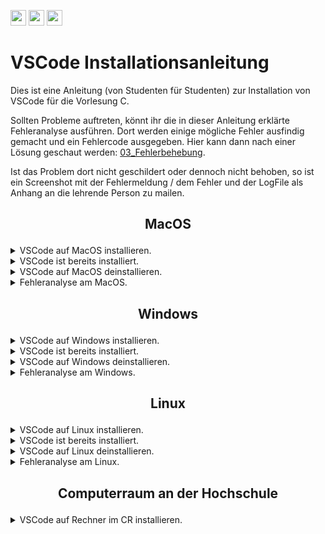 <!--Liste von nutzbaren Emojis im Markdown: https://github.com/ikatyang/emoji-cheat-sheet#symbols -->

<!--Start Buttons (im oberen Bereich der Seite)-->
<a href="https://github.com/hshf1/VorlesungC/discussions"><img src="https://img.shields.io/badge/Allgemein-Q%26A-informational?logo=github" height="25"/></a>
<a href="https://github.com/hshf1/VorlesungC/discussions/categories/01_vscode"><img src="https://img.shields.io/badge/VSCode-Q%26A-informational?logo=visualstudiocode" height="25"/></a>
<a href="https://github.com/hshf1/VorlesungC/discussions/5"><img src="https://img.shields.io/badge/Anleitung_bewerten-red?logo=visualstudiocode" height="25"/></a>
<!--Ende Buttons-->
<!--Start Anleitung-->
# VSCode Installationsanleitung

Dies ist eine Anleitung (von Studenten für Studenten) zur Installation von VSCode für die Vorlesung C.<br />

Sollten Probleme auftreten, könnt ihr die in dieser Anleitung erklärte Fehleranalyse ausführen. Dort werden einige mögliche Fehler ausfindig gemacht und ein Fehlercode ausgegeben. Hier kann dann nach einer Lösung geschaut werden: [03_Fehlerbehebung](https://github.com/hshf1/VorlesungC/blob/main/VSCode/03_Fehlerbehebung.md). <br />

Ist das Problem dort nicht geschildert oder dennoch nicht behoben, so ist ein Screenshot mit der Fehlermeldung / dem Fehler und der LogFile als Anhang an die lehrende Person zu mailen.<br />

<!--Start MacOS-Anleitung-->

## <p align="center">MacOS</p>

<details>
<summary>VSCode auf MacOS installieren.</summary>
<br />
Für die Installation von VSCode auf dem MacOS ist das Terminal zu starten.<br /><br />
  
<img width="392" alt="Bildschirmfoto 2022-10-23 um 02 47 45" src="https://user-images.githubusercontent.com/100713757/197367855-42cb8849-0f3f-48de-88da-cea064dcccfe.png">

Nun wird folgender Code kopiert, im Terminal eingefügt und mit der ENTER-Taste ausgeführt:
  
```sh
curl -sL https://raw.githubusercontent.com/hshf1/VorlesungC/main/VSCode/Quellcodes/vsclinuxosx.sh | bash 
```
<!--Passwort wird zurzeit nicht abgefragt: sudo wurde entfernt
Nun werdet ihr nach eurem Passwort gefragt. <br />

<img width="561" alt="Bildschirmfoto 2022-04-17 um 05 38 59" src="https://user-images.githubusercontent.com/100713757/163699305-1b6cf156-158f-4c7c-880f-c51858000e5e.png">
  
Gebt das Passwort ein, dass ihr auch für die Anmeldung am Laptop nutzt und drückt auf Enter auf der Tastatur. -->

Am Ende sollte dann Installation beendet erscheinen. <br />
<img width="750" alt="Bildschirmfoto 2022-04-17 um 05 33 50" src="https://user-images.githubusercontent.com/100713757/163699227-a2bf91bd-3c4f-42d6-a16b-a7946f22f5c9.png">
  
Das Terminal kann nun beendet werden.

Hiermit wäre die Installation auch schon fertig und wir können mit [Erste Schritte](https://github.com/hshf1/VorlesungC/blob/main/VSCode/02_Erste_Schritte.md) weiter machen.
  
</details>

<details>
<summary>VSCode ist bereits installiert.</summary>
  
Das ist kein Problem, führe die oben beschriebene Installationsanleitung einfach ganz normal durch.
Bereits installierte Programme bleiben erhalten und nur fehlende dazu installiert.

</details>

<details>
<summary>VSCode auf MacOS deinstallieren.</summary>
<br />
Falls trotz erneuter Installation nach der obigen Anleitung Fehler auftreten und sich nicht beheben, besteht die Möglichkeit, alles komplett zu deinstallieren und zu löschen. <br /><br />
<b>ACHTUNG: Bei der Deinstallation werden auch manuell installierte Erweiterungen und manuell gesetzte Einstellungen gelöscht! Diese müssen nach der erneuten Installation wieder manuell hinzugefügt werden!</b><br /><br />
Danach kann man erneut die oben beschriebene Installation durchführen.
<br />
Für die Deinstallation von VSCode auf dem MacOS ist das Terminal zu starten.<br /><br />
  
<img width="392" alt="Bildschirmfoto 2022-10-23 um 02 47 45" src="https://user-images.githubusercontent.com/100713757/197367855-42cb8849-0f3f-48de-88da-cea064dcccfe.png">

Nun wird folgender Code kopiert, im Terminal eingefügt und mit der ENTER-Taste ausgeführt:
  
```sh
curl -sL https://raw.githubusercontent.com/hshf1/VorlesungC/main/VSCode/Quellcodes/vsclinuxosx.sh | uninstall=true bash 
```
  
Am Ende sollte dann für 5 Sekunden Installation beendet erscheinen. <br />
<img width="750" alt="Bildschirmfoto 2022-04-17 um 05 33 50" src="https://user-images.githubusercontent.com/100713757/163699227-a2bf91bd-3c4f-42d6-a16b-a7946f22f5c9.png">
  
Das Terminal beendet sich selbst und öffnet eine auf eurem Schreibtisch (Desktop) befindende Logfile. Ist kein Fehler aufgetreten könnt ihr die Logfile auch wieder löschen. Sollten Probleme oder Fehler auftauchen, stehen diese da drin. Zur Problembehandlung könnt ihr im Logfile sehen, was nicht geklappt hat. Solltet ihr das Problem nicht beheben können, schickt bitte die Logfile mit als Anhang.
    
Nun ist alles deinstalliert und gelöscht und es kann mit der Installation wieder von vorne begonnen werden.
  
</details>

<details>
<summary>Fehleranalyse am MacOS.</summary>

Für die Fehleranalyse von VSCode auf dem MacOS ist das Terminal zu starten.<br /><br />
  
<img width="392" alt="Bildschirmfoto 2022-10-23 um 02 47 45" src="https://user-images.githubusercontent.com/100713757/197367855-42cb8849-0f3f-48de-88da-cea064dcccfe.png">

Nun wird folgender Code kopiert, im Terminal eingefügt und mit der ENTER-Taste ausgeführt:
  
```sh
curl -sL https://raw.githubusercontent.com/hshf1/VorlesungC/main/VSCode/Quellcodes/Fehleranalyselinuxosx.sh | bash 
```

Die in der LogFile angezeigten Fehler enthalten Fehlercodes, die in der [Fehlerbehebung](https://github.com/hshf1/VorlesungC/blob/main/VSCode/03_Fehlerbehebung.md) nachgesehen werden können. Dort wird erklärt, wie vorzugehen ist.
  
</details>

<!--Ende MacOS-Anleitung-->

<!--Start Windows-Anleitung-->
## <p align="center">Windows</p>
<!--Neue Windows-Anleitung ohne Download-->
<details>
<summary>VSCode auf Windows installieren.</summary>

Für die Installation ist die Windows Eingabeaufforderung (Windows Terminal) als <b>Administrator</b> zu starten.<br /><br />
  
![Screenshot (29)_LI](https://user-images.githubusercontent.com/100713757/197366401-965de1cc-424d-459d-beeb-154240fe5653.jpg)

Nun wird der folgende Code kopiert und im Terminal eingefügt und mit der ENTER-Taste ausgeführt:

```cmd
curl -o %temp%\vsc.cmd https://raw.githubusercontent.com/hshf1/VorlesungC/main/VSCode/Quellcodes/vscwindows.cmd && %temp%\vsc.cmd
```

Nun läuft die Installation von alleine und meldet euch, wenn es fertig ist. <br /><br />
  
![Screenshot (22)](https://user-images.githubusercontent.com/100713757/166149376-7700c166-11da-442f-a8ab-68e2da784fe9.png)

Bei der Meldung klicken wir auf <b>OK</b>, dass Terminal schließt nun automatisch und es erscheint ein Logfile, welches sich auf eurem Desktop befindet. <br /><br />
  
![Screenshot (23)](https://user-images.githubusercontent.com/100713757/166149506-b4171410-2132-45ac-af4d-1284638c1e3d.png)
  
Ist kein Fehler aufgetreten könnt ihr die Logfile auch wieder löschen. Sollten Probleme oder Fehler auftauchen, stehen diese da drin.
Zur Problembehandlung könnt ihr im Logfile sehen, was nicht geklappt hat. Solltet ihr das Problem nicht beheben können, schickt bitte die Logfile mit als Anhang.
  
Hiermit wäre die Installation auch schon fertig und wir können mit [Erste Schritte](https://github.com/hshf1/VorlesungC/blob/main/VSCode/02_Erste_Schritte.md) weiter machen.
  
</details>  
<!--Ende neue Windows-Anleitung ohne Download-->
    
<details>
<summary>VSCode ist bereits installiert.</summary>
  
Das ist kein Problem, führe die oben beschriebene Installationsanleitung einfach ganz normal durch.<br />
Bereits installierte Programme bleiben erhalten und nur fehlende dazu installiert.

</details>

<details>
<summary>VSCode auf Windows deinstallieren.</summary>
<br />
Falls trotz erneuter Installation nach der obigen Anleitung Fehler auftreten und sich nicht beheben lassen, besteht die Möglichkeit, alles komplett zu deinstallieren und zu löschen. <br /><br />
<b>ACHTUNG: Bei der Deinstallation werden auch manuell installierte Erweiterungen und manuell gesetzte Einstellungen gelöscht! Diese müssen nach der erneuten Installation wieder manuell hinzugefügt werden!</b><br /><br />
Danach kann man erneut die oben beschriebene Installation durchführen.
<br />
Für die Deinstallation ist die Windows Eingabeaufforderung (Windows Terminal) als Administrator zu starten.<br /><br />
  
![Screenshot (29)_LI](https://user-images.githubusercontent.com/100713757/197366401-965de1cc-424d-459d-beeb-154240fe5653.jpg)

Nun wird der folgende Code kopiert und im Terminal eingefügt und mit der ENTER-Taste ausgeführt:

```cmd
curl -o %temp%\vsc.cmd https://raw.githubusercontent.com/hshf1/VorlesungC/main/VSCode/Quellcodes/vscwindows.cmd && %temp%\vsc.cmd uninstall
```

Nun läuft die Deinstallation von alleine und meldet euch, wenn es fertig ist.
![Screenshot (22)](https://user-images.githubusercontent.com/100713757/166149376-7700c166-11da-442f-a8ab-68e2da784fe9.png)

Bei der Meldung klicken wir auf <b>OK</b>, dass Terminal schließt nun automatisch und es erscheint ein Logfile, welches sich auf eurem Desktop befindet.
![Screenshot (23)](https://user-images.githubusercontent.com/100713757/166149506-b4171410-2132-45ac-af4d-1284638c1e3d.png)
  
Ist kein Fehler aufgetreten könnt ihr die Logfile auch wieder löschen. Sollten Probleme oder Fehler auftauchen, stehen diese da drin.
Zur Problembehandlung könnt ihr im Logfile sehen, was nicht geklappt hat. Solltet ihr das Problem nicht beheben können, schickt bitte die Logfile mit als Anhang.
    
Nun ist alles deinstalliert und gelöscht und es kann mit der Installation wieder von vorne begonnen werden.
  
</details>

<details>
<summary>Fehleranalyse am Windows.</summary>

Für die Fehleranalyse ist die Windows Eingabeaufforderung (Windows Terminal) zu starten.<br /><br />
  
![Screenshot (29)_LI](https://user-images.githubusercontent.com/100713757/197366401-965de1cc-424d-459d-beeb-154240fe5653.jpg)

Nun wird der folgende Code kopiert und im Terminal eingefügt und mit der ENTER-Taste ausgeführt:

```cmd
curl https://raw.githubusercontent.com/hshf1/VorlesungC/main/VSCode/Quellcodes/Fehleranalysewindows.cmd | cmd>nul 2>&1
```

Die in der LogFile angezeigten Fehler enthalten Fehlercodes, die in der [Fehlerbehebung](https://github.com/hshf1/VorlesungC/blob/main/VSCode/03_Fehlerbehebung.md) nachgesehen werden können. Dort wird erklärt, wie vorzugehen ist.

</details>

<!--Ende Windows-Anleitung-->

<!--Start Linux-Anleitung-->

## <p align="center">Linux</p>

<!--Neue Linux-Anleiung-->
<details>
<summary>VSCode auf Linux installieren.</summary>
<br />
Bisher getestet für: Ubuntu / Zorin 15.3<br /><br />
Für die Installation ist das Terminal zu öffnen.<br />

<img width="566" alt="Bildschirmfoto 2022-04-17 um 05 31 43" src="https://user-images.githubusercontent.com/100713757/163699216-b1eb7dd1-ffce-4bcd-be21-1691adaf0c6b.png">
  
Der folgende Code wird kopiert, im Terminal eingefügt und mit der ENTER-Taste ausgeführt:
```sh
sudo snap install curl && curl -sL https://raw.githubusercontent.com/hshf1/VorlesungC/main/VSCode/Quellcodes/vsclinuxosx.sh | bash
```

Das Terminal beendet sich selbst und öffnet eine auf eurem Schreibtisch (Desktop) befindende Logfile, die ihr nach erfolgreicher Installation löschen könnt. Bei anhaltenden Problemen bitte diesen Logfile im Anhang per Mail abschicken.

Hiermit wäre die Installation auch schon fertig und wir können mit [Erste Schritte](https://github.com/hshf1/VorlesungC/blob/main/VSCode/02_Erste_Schritte.md) weiter machen.

</details>

<details>
<summary>VSCode ist bereits installiert.</summary>
  
Das ist kein Problem, führe die oben beschriebene Installationsanleitung einfach ganz normal durch.
Bereits installierte Programme bleiben erhalten und nur fehlende dazu installiert.

</details>

<details>
<summary>VSCode auf Linux deinstallieren.</summary>
<br />
Falls trotz erneuter Installation nach der obigen Anleitung Fehler auftreten und sich nicht beheben lassen, besteht die Möglichkeit, alles komplett zu deinstallieren und zu löschen. <br /><br />
<b>ACHTUNG: Bei der Deinstallation werden auch manuell installierte Erweiterungen und manuell gesetzte Einstellungen gelöscht! Diese müssen nach der erneuten Installation wieder manuell hinzugefügt werden!</b><br /><br />
Danach kann man erneut die oben beschriebene Installation durchführen.
<br />

Bisher getestet für: Ubuntu / Zorin 15.3<br /><br />
Für die Deinstallation ist das Terminal zu öffnen.<br />

<img width="566" alt="Bildschirmfoto 2022-04-17 um 05 31 43" src="https://user-images.githubusercontent.com/100713757/163699216-b1eb7dd1-ffce-4bcd-be21-1691adaf0c6b.png">
  
Der folgende Code wird kopiert, im Terminal eingefügt und mit der ENTER-Taste ausgeführt:
```sh
sudo snap install curl && curl -sL https://raw.githubusercontent.com/hshf1/VorlesungC/main/VSCode/Quellcodes/vsclinuxosx.sh | uninstall=true bash 
```

</details>

<details>
<summary>Fehleranalyse am Linux.</summary>
  
Bisher getestet für: Ubuntu / Zorin 15.3<br /><br />
Für die Fehleranalyse ist das Terminal zu öffnen.<br />

<img width="566" alt="Bildschirmfoto 2022-04-17 um 05 31 43" src="https://user-images.githubusercontent.com/100713757/163699216-b1eb7dd1-ffce-4bcd-be21-1691adaf0c6b.png">
  
Der folgende Code wird kopiert, im Terminal eingefügt und mit der ENTER-Taste ausgeführt:
```sh
sudo snap install curl && curl -sL https://raw.githubusercontent.com/hshf1/VorlesungC/main/VSCode/Quellcodes/Fehleranalyselinuxosx.sh | bash
```

Die in der LogFile angezeigten Fehler enthalten Fehlercodes, die in der [Fehlerbehebung](https://github.com/hshf1/VorlesungC/blob/main/VSCode/03_Fehlerbehebung.md) nachgesehen werden können. Dort wird erklärt, wie vorzugehen ist.

</details>
<!--Ende Linux-Anleitung-->

<!--Start Computerraum-Anleitung-->
## <p align="center">Computerraum an der Hochschule</p>

<details>
<summary>VSCode auf Rechner im CR installieren.</summary>
<br />
<p align="center">:warning:<b>Hinweis</b>:warning:</p>
Nach der Installation erscheint eine Datei auf dem Desktop mit dem Namen "C_Uebung.cmd". Die Datei kann nach belieben verschoben werden. Mit einem Doppelklick auf diese Datei öffnet sich VSCode automatisch mit dem Ordner, der bei der Installation miterstellt wurde (in U:/C_Uebung). Dort können Programme erstellt und gespeichert werden. Der Debugger und der Runner funktionieren nur richtig, wenn ein Ordner geöffnet wurde. So hilft die Verknüpfung, dies nicht zu vergessen.
<br />
<b>Anmerkung: Um im Computerraum richtig debuggen zu können, muss Schritt 2 befolgt werden. Andernfalls erhält man eine Fehlermeldung beim Ausführen des Debuggers.</b>
<br /><br />
Für die Installation ist die Windows Eingabeaufforderung (Windows Terminal) ganz normal zu starten. (Wenn Terminal nicht gefunden wird, nach "cmd" suchen.<br /><br />
  
![cr_terminal](https://user-images.githubusercontent.com/100713757/197754867-00515001-4d1d-49ce-a25e-7a02ed615506.png)

Nun wird der folgende Code kopiert und im Terminal eingefügt und mit der ENTER-Taste ausgeführt:

```cmd
curl https://raw.githubusercontent.com/hshf1/VorlesungC/main/VSCode/Quellcodes/VSCodeCR.cmd -o %temp%\VSCodeCR.cmd && %temp%\VSCodeCR.cmd && del %temp%\VSCodeCR.cmd && EXIT /B
```
  
Nun läuft die Installation von alleine und meldet euch, wenn es fertig ist.
![Screenshot (22)](https://user-images.githubusercontent.com/100713757/166149376-7700c166-11da-442f-a8ab-68e2da784fe9.png)

Bei der Meldung klicken wir auf <b>OK</b>, dass Terminal schließt nun automatisch und es erscheint ein Logfile, welches sich auf eurem Desktop befindet.
![Screenshot (23)](https://user-images.githubusercontent.com/100713757/166149506-b4171410-2132-45ac-af4d-1284638c1e3d.png)
  
Ist kein Fehler aufgetreten könnt ihr die Logfile auch wieder löschen. Sollten Probleme oder Fehler auftauchen, stehen diese da drin.
Zur Problembehandlung könnt ihr im Logfile sehen, was nicht geklappt hat. Solltet ihr das Problem nicht beheben können, schickt bitte die Logfile mit als Anhang.
  
### Schritt 2
Um im Computerraum debuggen zu können, ist es erforderlich, den Ordner direkt über den Netzlaufwerkverzeichnis zu öffnen.
Nach dem Start von VSCode klicken wir auf Open Folder.
  
![Screenshot (1)](https://user-images.githubusercontent.com/100713757/168243894-209938d6-c5b7-44e6-afa0-bb3072cfe8f6.png)

Dann gehen wir auf Dieser PC.
  
![Screenshot (2)](https://user-images.githubusercontent.com/100713757/168244010-46a3c191-c587-4af2-a8ac-e7da979685f2.png)

Und dort klicken wir auf den Netzlaufwerk mit dem Namen der eigenen Benutzerkennung.
  
![Screenshot (3)](https://user-images.githubusercontent.com/100713757/168244174-d539e84b-cf00-4eda-b1eb-8e517865720d.png)

Nun gehen wir noch auf Systemordner.
  
![Screenshot (4)](https://user-images.githubusercontent.com/100713757/168244323-6e0ecd94-6db6-4493-8fbc-8c06571460b2.png)
  
![Screenshot (6)](https://user-images.githubusercontent.com/100713757/168244473-e47306cd-3c71-4a78-a36d-3ad6ede3cdee.png)
  
Von hier aus können wir unseren Ordner dann auswählen und debuggen können.
  
Hiermit wäre die Installation auch schon fertig und VSCode ist nun im Computerraum nutzbar.

</details>

<!--Alte CR-Anleitung wird auskommentiert
<details>
  <summary>Hier klicken, um VSCode auf im Computerraum der Hochschule zu nutzen.</summary>
<br />
<b>Anmerkung: Um im Computerraum richtig debuggen zu können, muss Schritt 2 befolgt werden. Andernfalls erhält man eine Fehlermeldung beim Ausführen des Debuggers.</b>

### Schritt 1
<br />
<a href="https://github.com/hshf1/VorlesungC/files/8937057/installVSCodeCR.zip"><img src="https://img.shields.io/badge/Download-v1.04_20.06.2022-success?logo=windows" height="50" /></a>
<br /><br />
  
Die Datei im ZIP-Ordner entpacken wir, z.B. in Downloads oder Desktop.
![Screenshot (18)](https://user-images.githubusercontent.com/100713757/166149097-c7db2762-97ca-4e0d-8d5a-8b200b9b0154.png)
  
Mit einem linken Doppelklick starten wir einfach das Programm. Es kann die Meldung auftauchen, dass Windows den Computer schützt. Das kommt standardmäßig bei allen Batch-Dateien vor, die aus dem Internet runtergeladen werden. In diesem Fall klickt ihr auf weitere Informationen und anschließend auf den erscheinenden Button <b>Trotzdem ausführen</b>.
![Screenshot (20)_LI](https://user-images.githubusercontent.com/100713757/166149294-92720791-6f03-44db-af79-039775eeab98.jpg)
![Screenshot (21)_LI](https://user-images.githubusercontent.com/100713757/166149327-3bf6a5d3-277c-4748-bc6d-35f3116d4f44.jpg)

Nun läuft die Installation von alleine und meldet euch, wenn es fertig ist.
![Screenshot (22)](https://user-images.githubusercontent.com/100713757/166149376-7700c166-11da-442f-a8ab-68e2da784fe9.png)

Bei der Meldung klicken wir auf <b>OK</b>, dass Terminal schließt nun automatisch und es erscheint ein Logfile, welches sich auf eurem Desktop befindet.
![Screenshot (23)](https://user-images.githubusercontent.com/100713757/166149506-b4171410-2132-45ac-af4d-1284638c1e3d.png)
  
Ist kein Fehler aufgetreten könnt ihr die Logfile auch wieder löschen. Sollten Probleme oder Fehler auftauchen, stehen diese da drin.
Zur Problembehandlung könnt ihr im Logfile sehen, was nicht geklappt hat. Solltet ihr das Problem nicht beheben können, schickt bitte die Logfile mit als Anhang.
  
### Schritt 2
Um im Computerraum debuggen zu können, ist es erforderlich, den Ordner direkt über den Netzlaufwerkverzeichnis zu öffnen.
Nach dem Start von VSCode klicken wir auf Open Folder.
  
![Screenshot (1)](https://user-images.githubusercontent.com/100713757/168243894-209938d6-c5b7-44e6-afa0-bb3072cfe8f6.png)

Dann gehen wir auf Dieser PC.
  
![Screenshot (2)](https://user-images.githubusercontent.com/100713757/168244010-46a3c191-c587-4af2-a8ac-e7da979685f2.png)

Und dort klicken wir auf den Netzlaufwerk mit dem Namen der eigenen Benutzerkennung.
  
![Screenshot (3)](https://user-images.githubusercontent.com/100713757/168244174-d539e84b-cf00-4eda-b1eb-8e517865720d.png)

Nun gehen wir noch auf Systemordner.
  
![Screenshot (4)](https://user-images.githubusercontent.com/100713757/168244323-6e0ecd94-6db6-4493-8fbc-8c06571460b2.png)
  
![Screenshot (6)](https://user-images.githubusercontent.com/100713757/168244473-e47306cd-3c71-4a78-a36d-3ad6ede3cdee.png)
  
Von hier aus können wir unseren Ordner dann auswählen und debuggen können.
  
Hiermit wäre die Installation auch schon fertig und VSCode ist nun im Computerraum nutzbar.
</details>
Alte CR-Anleitung Ende Auskommentierung-->

<!--Ende Computerraum-Anleitung-->

<!--Ende Anleitung-->
